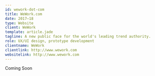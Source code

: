 ```yaml
---
id: wework-dot-com
title: WeWork.com
date: 2017–18
type: Website
client: WeWork
template: article.jade
tagline: A new public face for the world's leading trend authority.
role: UX/UI design, prototype development
clientname: WeWork
clientlink: http://www.wework.com
websitelink: http://www.wework.com
---
```


Coming Soon
